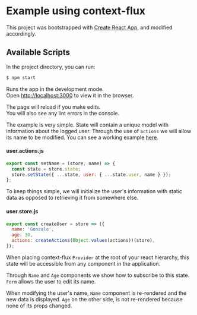 # Example using context-flux

This project was bootstrapped with [Create React App](https://github.com/facebook/create-react-app), and modified accordingly.

## Available Scripts

In the project directory, you can run:

```sh
$ npm start
```

Runs the app in the development mode.<br>
Open [http://localhost:3000](http://localhost:3000) to view it in the browser.

The page will reload if you make edits.<br>
You will also see any lint errors in the console.

The example is very simple. State will contain a unique model with information about the logged user. Through the use of  `actions` we will allow its name to be modified. You can see a working example [here](https://codesandbox.io/s/github/gonzalobarbitta/context-flux-api/tree/master/examples).

#### user.actions.js

```js
export const setName = (store, name) => {
  const state = store.state;
  store.setState({ ...state, user: { ...state.user, name } });
};
```

To keep things simple, we will initialize the user's information with static data as opposed to retrieving it from somewhere else.

#### user.store.js

```js
export const createUser = store => ({
  name: 'Gonzalo',
  age: 30,
  actions: createActions(Object.values(actions))(store),
});

```

When placing context-flux `Provider` at the root of your react hierarchy, this state will be accessible from any component in the application. 

Through `Name` and `Age` components we show how to subscribe to this state. `Form` allows the user to edit its name. 

When modifying the user's name, `Name` component is re-rendered and the new data is displayed. `Age` on the other side, is not re-rendered because none of its props changed.



